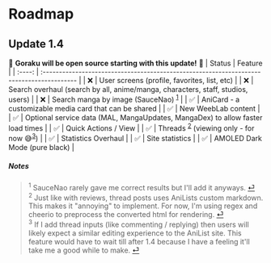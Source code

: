 # Roadmap

## Update 1.4
🎉 **Goraku will be open source starting with this update!** 🎉
| Status | Feature                                                                                   |
| :----: | :---------------------------------------------------------------------------------------- |
|   ❌    | User screens (profile, favorites, list, etc)                                              |
|   ❌    | Search overhaul (search by all, anime/manga, characters, staff, studios, users)           |
|   ❌    | Search manga by image (SauceNao) <sup id="a1">[1](#f1)</sup>                              |
|   ✅    | AniCard - a customizable media card that can be shared                                    |
|   ✅    | New WeebLab content                                                                       |
|   ✅    | Optional service data (MAL, MangaUpdates, MangaDex) to allow faster load times            |
|   ✅    | Quick Actions / View                                                                      |
|   ✅    | Threads <sup id="a2">[2](#f2)</sup> (viewing only - for now 😅<sup id="a3">[3](#f3)</sup>) |
|   ✅    | Statistics Overhaul                                                                       |
|   ✅    | Site statistics                                                                           |
|   ✅    | AMOLED Dark Mode (pure black)                                                             |


##### Notes
> <sup id="f1">1</sup> SauceNao rarely gave me correct results but I'll add it anyways. [⏎](#a1)  
> <sup id="f2">2</sup> Just like with reviews, thread posts uses AniLists custom markdown. This makes it "annoying" to implement. For now, I'm using regex and cheerio to preprocess the converted html for rendering. [⏎](#a2)  
> <sup id="f3">3</sup> If I add thread inputs (like commenting / replying) then users will likely expect a similar editing experience to the AniList site. This feature would have to wait till after 1.4 because I have a feeling it'll take me a good while to make. [⏎](#a3)  
